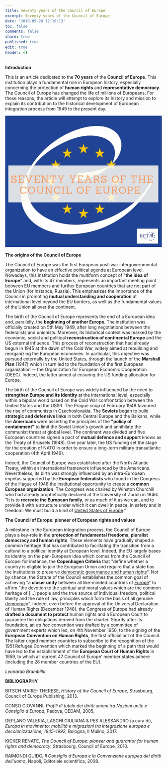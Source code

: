 ```yaml
---
title: Seventy years of the Council of Europe
excerpt: Seventy years of the Council of Europe
date: '2019-05-28 12:10:13'
toc: false
comments: false
share: true
published: true
edit: true
header: {}
---
```

**Introduction**

This is an article dedicated to the **70 years** of the **Council of Europe**. This institution plays a fundamental role in European history, especially concerning the protection of **human rights** and **representative democracy**. The Council of Europe has changed the life of millions of Europeans. For these reasons, the article will attempt to explore its history and mission to explain its contribution to the historical development of European integration process from 1949 to the present day.

![Seventy years of the Council of Europe](/assets/images/seventy-years-of-the-council-of-europe.jpg)

**The origins of the Council of Europe**

The Council of Europe was the first European post-war intergovernmental organization to have an effective political agenda at European level. Nowadays, this institution holds the multiform concept of "**the idea of Europe**" and, with its 47 members, represents an important meeting point between EU members and further European countries that are not part of the Union (for instance, Russia). This emphasizes the importance of the Council in promoting **mutual understanding and cooperation** at international level beyond the EU borders, as well as the fundamental values of the Union all over the continent.

The birth of the Council of Europe represents the end of a European idea and, parallelly, the **beginning of another Europe**. The institution was officially created on 5th May 1949, after long negotiations between the federalists and unionists. Moreover, its historical context was marked by the economic, social and political **reconstruction of continental Europe** and the US external influence. This process of reconstruction that had already begun in 1945 at the dawn of the Cold War, widely aimed at rebuilding and reorganizing the European economies. In particular, this objective was pursued externally by the United States, through the launch of the **Marshall Plan** (1947) which in turn led to the foundation of the first European organization -- the Organization for European Economic Cooperation (OEEC). Indeed, the latter aimed at ensuring the US funding allocation for Europe.

The birth of the Council of Europe was widely influenced by the need to **strengthen Europe and its identity** at the international level, especially within a bipolar world based on the Cold War confrontation between the United States and the USSR. The Prague coup of February 1948 favoured the rise of communists in Czechoslovakia. The **Soviets** began to build **strategic and defensive links** in both Central Europe and the Balkans, while the **Americans** were asserting the principles of the **"policy of containment"** to limit the Soviet Union's growth and annihilate the communist threat at global level. The continent was divided and five European countries signed a pact of **mutual defence and support** knows as the Treaty of Brussels (1948). One year later, the US funding set the stage for the creation of NATO in order to ensure a long-term military transatlantic cooperation (4th April 1949).

Indeed, the Council of Europe was established after the North Atlantic Treaty, within an international framework influenced by the Americans. Nevertheless, its birth was strongly influenced by an intra-European impetus supported by the **European federalists** who found in the Congress of the Hague of 1948 the institutional opportunity to create a **common European organization**. The Congress was chaired by Winston Churchill who had already prophetically declared at the University of Zurich in 1946: "It is to **recreate the European family**, or as much of it as we can, and to provide it with a structure under which it can dwell in peace, in safety and in freedom. We must build a kind of [United States of Europe](https://europa.eu/european-union/sites/europaeu/files/docs/body/winston_churchill_en.pdf)."

**The Council of Europe: pioneer of European rights and values**

A milestone in the European integration process, the Council of Europe plays a key-role in the **protection of fundamental freedoms, pluralist democracy and human rights**. These elements have gradually shaped a common heritage that has contributed to facilitating the transition from a cultural to a political identity at European level. Indeed, the EU largely bases its identity on the pan-European idea which comes from the Council of Europe: for instance, the **Copenhagen Criteria** that "define whether a country is eligible to join the European Union and require that a state has the institutions to preserve [democratic governance and human rights](https://en.wikipedia.org/wiki/Copenhagen_criteria)". Not by chance, the Statute of the Council establishes the common goal of achieving "a **closer unity** between all like-minded countries of [Europe](https://rm.coe.int/1680306052)" to affirm "the devotion to the spiritual and moral values which are the common heritage of \[...] people and the true source of individual freedom, political liberty and the rule of law, principles which form the basis of all genuine [democracy](https://rm.coe.int/1680306052)". Indeed, even before the approval of the Universal Declaration of Human Rights (December 1948), the Congress of Europe had already **drafted a document to protect** human rights and a European Court to guarantee the obligations derived from the charter. Shortly after its foundation, an _ad hoc_ convention was drafted by a committee of government experts which led, on 4th November 1950, to the signing of the **European Convention on Human Rights**, the first official act of the Council. The latter urged member countries to subscribe to the recognition of the 1951 Refugee Convention which marked the beginning of a path that would have led to the establishment of the **European Court of Human Rights** in 1959, to which all current 47 Council of Europe' member states adhere (including the 28 member countries of the EU).

_Leonardo Brambilla_

**BIBLIOGRAPHY**

BITSCH MARIE- THERESE, _History of the Council of Europe,_ Strasbourg, Council of Europe Publishing, 2013.

CONSO GIOVANNI, _Profili di tutela dei diritti umani tra Nazioni unite e Consiglio d'Europa_, Padova, CEDAM, 2005.

DEPLANO VALERIA, LASCHI GIULIANA & PES ALESSANDRO (a cura di), _Europa in movimento: mobilità e migrazioni tra integrazione europea e decolonizzazione, 1945-1992,_ Bologna, Il Mulino, 2017.

KICKER RENATE, _The Council of Europe: pioneer and guarantor for human rights and democracy_, Strasbourg, Council of Europe, 2010.

RAIMONDI GUIDO, _Il Consiglio d'Europa e la Convenzione europea dei diritti dell'uomo_, Napoli, Editoriale scientifica, 2008.
